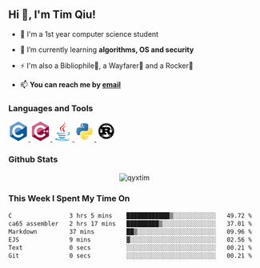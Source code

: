 ## Hi 👋, I'm Tim Qiu!

- 🔭 I'm a 1st year computer science student

- 🌱 I’m currently learning **algorithms, OS and security**

- ⚡ I'm also a Bibliophile📕, a Wayfarer🚶 and a Rocker🤘

- 📫 **You can reach me by [email](qyxtim@qq.com)**

### Languages and Tools
<p align="left"> <a href="https://www.cprogramming.com/" target="_blank" rel="noreferrer"> <img src="https://raw.githubusercontent.com/devicons/devicon/master/icons/c/c-original.svg" alt="c" width="40" height="40"/> </a> <a href="https://www.w3schools.com/cpp/" target="_blank" rel="noreferrer"> <img src="https://raw.githubusercontent.com/devicons/devicon/master/icons/cplusplus/cplusplus-original.svg" alt="cplusplus" width="40" height="40"/> </a> <a href="https://www.java.com" target="_blank" rel="noreferrer"> <img src="https://raw.githubusercontent.com/devicons/devicon/master/icons/java/java-original.svg" alt="java" width="40" height="40"/> </a> <a href="https://www.python.org" target="_blank" rel="noreferrer"> <img src="https://raw.githubusercontent.com/devicons/devicon/master/icons/python/python-original.svg" alt="python" width="40" height="40"/> </a> <a href="https://www.rust-lang.org" target="_blank" rel="noreferrer"> <img src="https://raw.githubusercontent.com/devicons/devicon/master/icons/rust/rust-plain.svg" alt="rust" width="40" height="40"/> </a> </p>

### **Github Stats**

<div align="center">
  <img align="center" src="https://github-readme-stats.vercel.app/api?username=qyxtim&show_icons=true&theme=nord&hide_title=true&hide_border=true" alt="qyxtim" />
</div>

### **This Week I Spent My Time On**
<!--START_SECTION:waka-->

```text
C                3 hrs 5 mins    ████████████▒░░░░░░░░░░░░   49.72 %
ca65 assembler   2 hrs 17 mins   █████████▒░░░░░░░░░░░░░░░   37.01 %
Markdown         37 mins         ██▒░░░░░░░░░░░░░░░░░░░░░░   09.96 %
EJS              9 mins          ▓░░░░░░░░░░░░░░░░░░░░░░░░   02.56 %
Text             0 secs          ░░░░░░░░░░░░░░░░░░░░░░░░░   00.21 %
Git              0 secs          ░░░░░░░░░░░░░░░░░░░░░░░░░   00.21 %
```

<!--END_SECTION:waka-->
